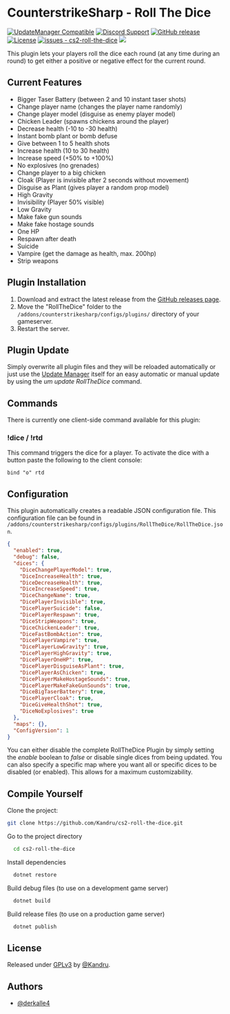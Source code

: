 # CounterstrikeSharp - Roll The Dice

[![UpdateManager Compatible](https://img.shields.io/badge/CS2-UpdateManager-darkgreen)](https://github.com/Kandru/cs2-update-manager/)
[![Discord Support](https://img.shields.io/discord/289448144335536138?label=Discord%20Support&color=darkgreen)](https://discord.gg/bkuF8xKHUt)
[![GitHub release](https://img.shields.io/github/release/Kandru/cs2-roll-the-dice?include_prereleases=&sort=semver&color=blue)](https://github.com/Kandru/cs2-roll-the-dice/releases/)
[![License](https://img.shields.io/badge/License-GPLv3-blue)](#license)
[![issues - cs2-roll-the-dice](https://img.shields.io/github/issues/Kandru/cs2-roll-the-dice?color=darkgreen)](https://github.com/Kandru/cs2-roll-the-dice/issues)
[![](https://www.paypalobjects.com/en_US/i/btn/btn_donateCC_LG.gif)](https://www.paypal.com/donate/?hosted_button_id=C2AVYKGVP9TRG)

This plugin lets your players roll the dice each round (at any time during an round) to get either a positive or negative effect for the current round.

## Current Features

- Bigger Taser Battery (between 2 and 10 instant taser shots)
- Change player name (changes the player name randomly)
- Change player model (disguise as enemy player model)
- Chicken Leader (spawns chickens around the player)
- Decrease health (-10 to -30 health)
- Instant bomb plant or bomb defuse
- Give between 1 to 5 health shots
- Increase health (10 to 30 health)
- Increase speed (+50% to +100%)
- No explosives (no grenades)
- Change player to a big chicken
- Cloak (Player is invisible after 2 seconds without movement)
- Disguise as Plant (gives player a random prop model)
- High Gravity
- Invisibility (Player 50% visible)
- Low Gravity
- Make fake gun sounds
- Make fake hostage sounds
- One HP
- Respawn after death
- Suicide
- Vampire (get the damage as health, max. 200hp)
- Strip weapons

## Plugin Installation

1. Download and extract the latest release from the [GitHub releases page](https://github.com/Kandru/cs2-roll-the-dice/releases/).
2. Move the "RollTheDice" folder to the `/addons/counterstrikesharp/configs/plugins/` directory of your gameserver.
3. Restart the server.

## Plugin Update

Simply overwrite all plugin files and they will be reloaded automatically or just use the [Update Manager](https://github.com/Kandru/cs2-update-manager/) itself for an easy automatic or manual update by using the *um update RollTheDice* command.

## Commands

There is currently one client-side command available for this plugin:

### !dice / !rtd

This command triggers the dice for a player. To activate the dice with a button paste the following to the client console:

```
bind "o" rtd
```

## Configuration

This plugin automatically creates a readable JSON configuration file. This configuration file can be found in `/addons/counterstrikesharp/configs/plugins/RollTheDice/RollTheDice.json`.

```json
{
  "enabled": true,
  "debug": false,
  "dices": {
    "DiceChangePlayerModel": true,
    "DiceIncreaseHealth": true,
    "DiceDecreaseHealth": true,
    "DiceIncreaseSpeed": true,
    "DiceChangeName": true,
    "DicePlayerInvisible": true,
    "DicePlayerSuicide": false,
    "DicePlayerRespawn": true,
    "DiceStripWeapons": true,
    "DiceChickenLeader": true,
    "DiceFastBombAction": true,
    "DicePlayerVampire": true,
    "DicePlayerLowGravity": true,
    "DicePlayerHighGravity": true,
    "DicePlayerOneHP": true,
    "DicePlayerDisguiseAsPlant": true,
    "DicePlayerAsChicken": true,
    "DicePlayerMakeHostageSounds": true,
    "DicePlayerMakeFakeGunSounds": true,
    "DiceBigTaserBattery": true,
    "DicePlayerCloak": true,
    "DiceGiveHealthShot": true,
    "DiceNoExplosives": true
  },
  "maps": {},
  "ConfigVersion": 1
}
```

You can either disable the complete RollTheDice Plugin by simply setting the *enable* boolean to *false* or disable single dices from being updated. You can also specify a specific map where you want all or specific dices to be disabled (or enabled). This allows for a maximum customizability.

## Compile Yourself

Clone the project:

```bash
git clone https://github.com/Kandru/cs2-roll-the-dice.git
```

Go to the project directory

```bash
  cd cs2-roll-the-dice
```

Install dependencies

```bash
  dotnet restore
```

Build debug files (to use on a development game server)

```bash
  dotnet build
```

Build release files (to use on a production game server)

```bash
  dotnet publish
```

## License

Released under [GPLv3](/LICENSE) by [@Kandru](https://github.com/Kandru).

## Authors

- [@derkalle4](https://www.github.com/derkalle4)
